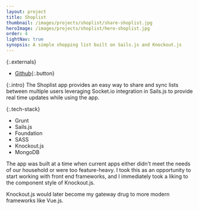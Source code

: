 ```yaml
---
layout: project
title: Shoplist
thumbnail: /images/projects/shoplist/share-shoplist.jpg
heroImage: /images/projects/shoplist/hero-shoplist.jpg
order: 4
lightNav: true
synopsis: A simple shopping list built on Sails.js and Knockout.js
---
```

{:.externals}
 - [Github](https://github.com/sstadt/shoplist){:.button}

{:.intro}
The Shoplist app provides an easy way to share and sync lists between multiple users leveraging Socket.io integration in Sails.js to provide real time updates while using the app.

{:.tech-stack}
 - Grunt
 - Sails.js
 - Foundation
 - SASS
 - Knockout.js
 - MongoDB

The app was built at a time when current apps either didn't meet the needs of our household or were too feature-heavy. I took this as an opportunity to start working with front end frameworks, and I immediately took a liking to the component style of Knockout.js.

Knockout.js would later become my gateway drug to more modern frameworks like Vue.js.
